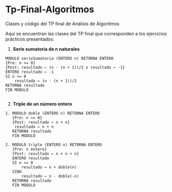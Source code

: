 # Tp-Final-Algoritmos

Clases y código del TP final de Análisis de Algoritmos

Aquí se encuentran las clases del TP final que corresponden a los ejercicios prácticos presentados:

1. **Serie sumatoria de n naturales**
```pseudocode
MODULO serieSumatoria (ENTERO n) RETORNA ENTERO
{Pre: n >= 0}
{Post: resultado ← (n ⋅ (n + 1))/2 v resultado ← -1}
ENTERO resultado ← -1
SI n >= 0
    resultado ← (n ⋅ (n + 1))/2
RETORNA resultado
FIN MODULO


```
2. **Triple de un número entero**

```pseudocode
1. MODULO doble (ENTERO n) RETORNA ENTERO
   {Pre: n >= 0}
   {Post: resultado ← n + n}
    resultado ← n + n
   RETORNA resultado
   FIN MODULO

2. MODULO triple (ENTERO n) RETORNA ENTERO
   {Pre: n entero}
   {Post: resultado ← n + n + n}
   ENTERO resultado
   SI n >= 0
       resultado ← n + doble(n)
   SINO
       resultado ← n - doble(-n)
   RETORNA resultado
   FIN MODULO
